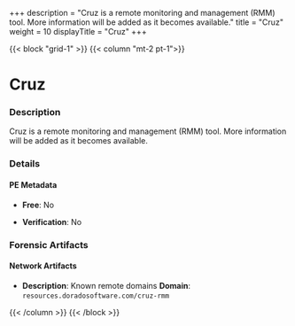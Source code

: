 +++
description = "Cruz is a remote monitoring and management (RMM) tool. More information will be added as it becomes available."
title = "Cruz"
weight = 10
displayTitle = "Cruz"
+++


{{< block "grid-1" >}}
{{< column "mt-2 pt-1">}}

# Cruz


### Description

Cruz is a remote monitoring and management (RMM) tool. More information will be added as it becomes available.




### Details


#### PE Metadata


- **Free**: No

- **Verification**: No





### Forensic Artifacts




#### Network Artifacts

- **Description**: Known remote domains
  **Domain**: `resources.doradosoftware.com/cruz-rmm`








{{< /column >}}
{{< /block >}}

